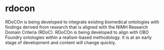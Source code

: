 # rdocon

RDoCOn is being developed to integrate existing biomedical ontologies with findings derived from research that is aligned with the NIMH Research Domain Criteria (RDoC). RDoCOn is being developed to align with OBO Foundry ontologies within a realism-based methodology. It is at an early stage of development and content will change quickly.
